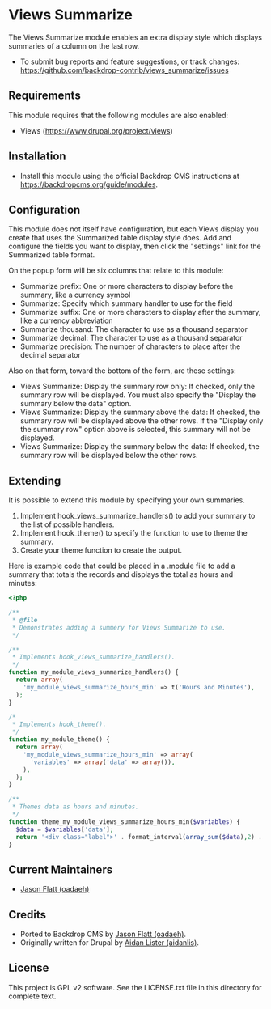 Views Summarize
===============

The Views Summarize module enables an extra display style which displays
summaries of a column on the last row.

 * To submit bug reports and feature suggestions, or track changes:
   https://github.com/backdrop-contrib/views_summarize/issues

Requirements
------------

This module requires that the following modules are also enabled:

 * Views (https://www.drupal.org/project/views)

Installation
------------

- Install this module using the official Backdrop CMS instructions at
  https://backdropcms.org/guide/modules.

Configuration
-------------

This module does not itself have configuration, but each Views display you
create that uses the Summarized table display style does. Add and configure the
fields you want to display, then click the "settings" link for the Summarized
table format.

On the popup form will be six columns that relate to this module:
 * Summarize prefix: One or more characters to display before the summary, like
   a currency symbol
 * Summarize: Specify which summary handler to use for the field
 * Summarize suffix: One or more characters to display after the summary, like a
   currency abbreviation
 * Summarize thousand: The character to use as a thousand separator
 * Summarize decimal: The character to use as a thousand separator
 * Summarize precision: The number of characters to place after the decimal
   separator

Also on that form, toward the bottom of the form, are these settings:
- Views Summarize: Display the summary row only: If checked, only the summary
  row will be displayed. You must also specify the "Display the summary below
  the data" option.
- Views Summarize: Display the summary above the data: If checked, the summary
  row will be displayed above the other rows. If the "Display only the summary
  row" option above is selected, this summary will not be displayed.
- Views Summarize: Display the summary below the data: If checked, the summary
  row will be displayed below the other rows.

Extending
---------

It is possible to extend this module by specifying your own summaries.

1. Implement hook_views_summarize_handlers() to add your summary to the list of
   possible handlers.
2. Implement hook_theme() to specify the function to use to theme the summary.
3. Create your theme function to create the output.

Here is example code that could be placed in a .module file to add a summary
that totals the records and displays the total as hours and minutes:

```php
<?php

/**
 * @file
 * Demonstrates adding a summery for Views Summarize to use.
 */

/**
 * Implements hook_views_summarize_handlers().
 */
function my_module_views_summarize_handlers() {
  return array(
    'my_module_views_summarize_hours_min' => t('Hours and Minutes'),
  );
}

/*
 * Implements hook_theme().
 */
function my_module_theme() {
  return array(
    'my_module_views_summarize_hours_min' => array(
      'variables' => array('data' => array()),
    ),
  );
}

/**
 * Themes data as hours and minutes.
 */
function theme_my_module_views_summarize_hours_min($variables) {
  $data = $variables['data'];
  return '<div class="label">' . format_interval(array_sum($data),2) . '</div>';
}
```

Current Maintainers
-------------------

- [Jason Flatt (oadaeh)](https://github.com/oadaeh)

Credits
-------

- Ported to Backdrop CMS by [Jason Flatt (oadaeh)](https://github.com/oadaeh).
- Originally written for Drupal by [Aidan Lister (aidanlis)](https://www.drupal.org/u/aidanlis).

License
-------

This project is GPL v2 software.
See the LICENSE.txt file in this directory for complete text.
